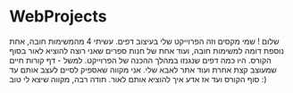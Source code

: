 # WebProjects

שלום !
שמי מקסים וזה הפרוייקט שלי בעיצוב דפים.
עשיתי 4 מהמשימות חובה, אחת נוספת דומה למשימות חובה, ועוד אחת של חנות ספרים שאני רוצה להוציא לאור בסוף הקורס.
היו כמה דפים שנגנזו במהלך ההכנה של הפרוייקט. למשל - דף קורות חיים שמעוצב קצת אחרת ועוד אתר לאבא שלי.
אני מקווה שאספיק לסיים לעצב אותם עד סוף הקורס ועד אז אדע איך להוציא אותם לאור.
תודה רבה, מקווה שיצא לי טוב :)

